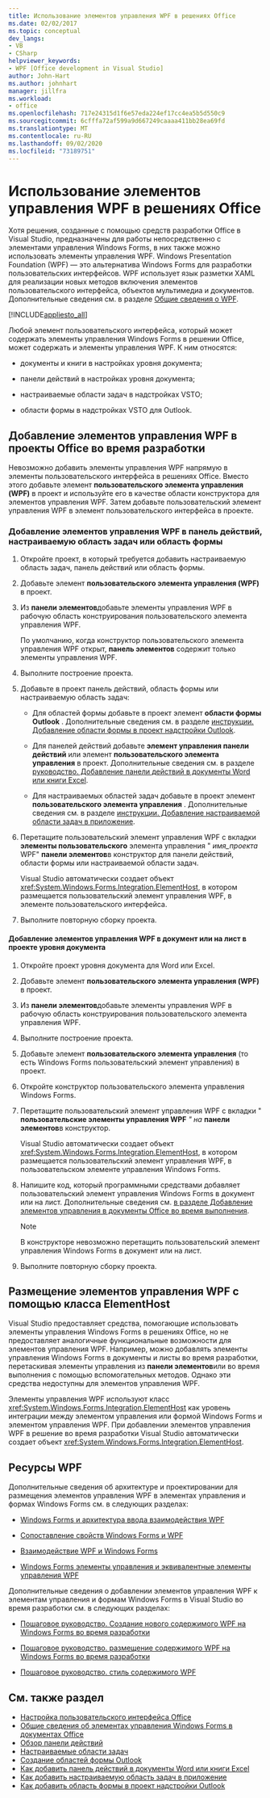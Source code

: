 ```yaml
---
title: Использование элементов управления WPF в решениях Office
ms.date: 02/02/2017
ms.topic: conceptual
dev_langs:
- VB
- CSharp
helpviewer_keywords:
- WPF [Office development in Visual Studio]
author: John-Hart
ms.author: johnhart
manager: jillfra
ms.workload:
- office
ms.openlocfilehash: 717e24315d1f6e57eda224ef17cc4ea5b5d550c9
ms.sourcegitcommit: 6cfffa72af599a9d667249caaaa411bb28ea69fd
ms.translationtype: MT
ms.contentlocale: ru-RU
ms.lasthandoff: 09/02/2020
ms.locfileid: "73189751"
---
```

# <a name="use-wpf-controls-in-office-solutions"></a>Использование элементов управления WPF в решениях Office

Хотя решения, созданные с помощью средств разработки Office в Visual Studio, предназначены для работы непосредственно с элементами управления Windows Forms, в них также можно использовать элементы управления WPF. Windows Presentation Foundation (WPF) — это альтернатива Windows Forms для разработки пользовательских интерфейсов. WPF использует язык разметки XAML для реализации новых методов включения элементов пользовательского интерфейса, объектов мультимедиа и документов. Дополнительные сведения см. в разделе [Общие сведения о WPF](/dotnet/framework/wpf/introduction-to-wpf).

[!INCLUDE[appliesto_all](../vsto/includes/appliesto-all-md.md)]

Любой элемент пользовательского интерфейса, который может содержать элементы управления Windows Forms в решении Office, может содержать и элементы управления WPF. К ним относятся:

- документы и книги в настройках уровня документа;

- панели действий в настройках уровня документа;

- настраиваемые области задач в надстройках VSTO;

- области формы в надстройках VSTO для Outlook.

## <a name="add-wpf-controls-to-office-projects-at-design-time"></a>Добавление элементов управления WPF в проекты Office во время разработки

Невозможно добавить элементы управления WPF напрямую в элементы пользовательского интерфейса в решениях Office. Вместо этого добавьте элемент **пользовательского элемента управления (WPF)** в проект и используйте его в качестве области конструктора для элементов управления WPF. Затем добавьте пользовательский элемент управления WPF в элемент пользовательского интерфейса в проекте.

### <a name="to-add-wpf-controls-to-an-actions-pane-custom-task-pane-or-form-region"></a>Добавление элементов управления WPF в панель действий, настраиваемую область задач или область формы

1. Откройте проект, в который требуется добавить настраиваемую область задач, панель действий или область формы.

2. Добавьте элемент **пользовательского элемента управления (WPF)** в проект.

3. Из **панели элементов**добавьте элементы управления WPF в рабочую область конструирования пользовательского элемента управления WPF.

     По умолчанию, когда конструктор пользовательского элемента управления WPF открыт, **панель элементов** содержит только элементы управления WPF.

4. Выполните построение проекта.

5. Добавьте в проект панель действий, область формы или настраиваемую область задач:

    - Для областей формы добавьте в проект элемент **области формы Outlook** . Дополнительные сведения см. в разделе [инструкции. Добавление области формы в проект надстройки Outlook](../vsto/how-to-add-a-form-region-to-an-outlook-add-in-project.md).

    - Для панелей действий добавьте **элемент управления панели действий** или элемент **пользовательского элемента управления** в проект. Дополнительные сведения см. в разделе [руководство. Добавление панели действий в документы Word или книги Excel](../vsto/how-to-add-an-actions-pane-to-word-documents-or-excel-workbooks.md).

    - Для настраиваемых областей задач добавьте в проект элемент **пользовательского элемента управления** . Дополнительные сведения см. в разделе [инструкции. Добавление настраиваемой области задач в приложение](../vsto/how-to-add-a-custom-task-pane-to-an-application.md).

6. Перетащите пользовательский элемент управления WPF с вкладки **элементы пользовательского** элемента управления " *имя_проекта* WPF" **панели элементов**в конструктор для панели действий, области формы или настраиваемой области задач.

     Visual Studio автоматически создает объект <xref:System.Windows.Forms.Integration.ElementHost>, в котором размещается пользовательский элемент управления WPF, в элементе пользовательского интерфейса.

7. Выполните повторную сборку проекта.

#### <a name="to-add-wpf-controls-to-a-document-or-worksheet-in-a-document-level-project"></a>Добавление элементов управления WPF в документ или на лист в проекте уровня документа

1. Откройте проект уровня документа для Word или Excel.

2. Добавьте элемент **пользовательского элемента управления (WPF)** в проект.

3. Из **панели элементов**добавьте элементы управления WPF в рабочую область конструирования пользовательского элемента управления WPF.

4. Выполните построение проекта.

5. Добавьте элемент **пользовательского элемента управления** (то есть Windows Forms пользовательский элемент управления) в проект.

6. Откройте конструктор пользовательского элемента управления Windows Forms.

7. Перетащите пользовательский элемент управления WPF с вкладки " **пользовательские элементы управления WPF** *" на* **панели элементов**в конструктор.

     Visual Studio автоматически создает объект <xref:System.Windows.Forms.Integration.ElementHost>, в котором размещается пользовательский элемент управления WPF, в пользовательском элементе управления Windows Forms.

8. Напишите код, который программными средствами добавляет пользовательский элемент управления Windows Forms в документ или на лист. Дополнительные сведения см. [в разделе Добавление элементов управления в документы Office во время выполнения](../vsto/adding-controls-to-office-documents-at-run-time.md).

    > [!NOTE]
    > В конструкторе невозможно перетащить пользовательский элемент управления Windows Forms в документ или на лист.

9. Выполните повторную сборку проекта.

## <a name="host-wpf-controls-by-using-the-elementhost-class"></a>Размещение элементов управления WPF с помощью класса ElementHost

Visual Studio предоставляет средства, помогающие использовать элементы управления Windows Forms в решениях Office, но не предоставляет аналогичные функциональные возможности для элементов управления WPF. Например, можно добавлять элементы управления Windows Forms в документы и листы во время разработки, перетаскивая элементы управления из **панели элементов**или во время выполнения с помощью вспомогательных методов. Однако эти средства недоступны для элементов управления WPF.

Элементы управления WPF используют класс <xref:System.Windows.Forms.Integration.ElementHost> как уровень интеграции между элементом управления или формой Windows Forms и элементом управления WPF. При добавлении элементов управления WPF в решение во время разработки Visual Studio автоматически создает объект <xref:System.Windows.Forms.Integration.ElementHost>.

## <a name="wpf-resources"></a>Ресурсы WPF

Дополнительные сведения об архитектуре и проектировании для размещения элементов управления WPF в элементах управления и формах Windows Forms см. в следующих разделах:

- [Windows Forms и архитектура ввода взаимодействия WPF](/dotnet/framework/wpf/advanced/windows-forms-and-wpf-interoperability-input-architecture)

- [Сопоставление свойств Windows Forms и WPF](/dotnet/framework/wpf/advanced/windows-forms-and-wpf-property-mapping)

- [Взаимодействие WPF и Windows Forms](/dotnet/framework/wpf/advanced/wpf-and-windows-forms-interoperation)

- [Windows Forms элементы управления и эквивалентные элементы управления WPF](/dotnet/framework/wpf/advanced/windows-forms-controls-and-equivalent-wpf-controls)

Дополнительные сведения о добавлении элементов управления WPF к элементам управления и формам Windows Forms в Visual Studio во время разработки см. в следующих разделах:

- [Пошаговое руководство. Создание нового содержимого WPF на Windows Forms во время разработки](/dotnet/framework/winforms/advanced/walkthrough-creating-new-wpf-content-on-windows-forms-at-design-time)

- [Пошаговое руководство. размещение содержимого WPF на Windows Forms во время разработки](/dotnet/framework/winforms/advanced/walkthrough-arranging-wpf-content-on-windows-forms-at-design-time)

- [Пошаговое руководство. стиль содержимого WPF](/dotnet/framework/winforms/advanced/walkthrough-styling-wpf-content)

## <a name="see-also"></a>См. также раздел

- [Настройка пользовательского интерфейса Office](../vsto/office-ui-customization.md)
- [Общие сведения об элементах управления Windows Forms в документах Office](../vsto/windows-forms-controls-on-office-documents-overview.md)
- [Обзор панели действий](../vsto/actions-pane-overview.md)
- [Настраиваемые области задач](../vsto/custom-task-panes.md)
- [Создание областей формы Outlook](../vsto/creating-outlook-form-regions.md)
- [Как добавить панель действий в документы Word или книги Excel](../vsto/how-to-add-an-actions-pane-to-word-documents-or-excel-workbooks.md)
- [Как добавить настраиваемую область задач в приложение](../vsto/how-to-add-a-custom-task-pane-to-an-application.md)
- [Как добавить область формы в проект надстройки Outlook](../vsto/how-to-add-a-form-region-to-an-outlook-add-in-project.md)
